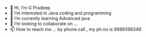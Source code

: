 - 👋 Hi, I’m G Pradeep
- 👀 I’m interested in Java coding and programming 
- 🌱 I’m currently learning Advanced java
- 💞️ I’m looking to collaborate on ...
- 📫 How to reach me ... by phone call , my ph.no is 9989398349

<!---
Gpradeep25/Gpradeep25 is a ✨ special ✨ repository because its `README.md` (this file) appears on your GitHub profile.
You can click the Preview link to take a look at your changes.
--->
